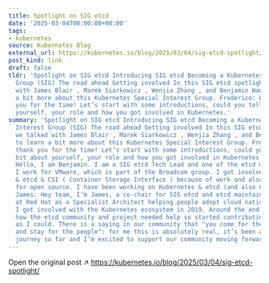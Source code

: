 ```yaml
---
title: Spotlight on SIG etcd
date: '2025-03-04T00:00:00+00:00'
tags:
- kubernetes
source: Kubernetes Blog
external_url: https://kubernetes.io/blog/2025/03/04/sig-etcd-spotlight/
post_kind: link
draft: false
tldr: 'Spotlight on SIG etcd Introducing SIG etcd Becoming a Kubernetes Special Interest
  Group (SIG) The road ahead Getting involved In this SIG etcd spotlight we talked
  with James Blair , Marek Siarkowicz , Wenjia Zhang , and Benjamin Wang to learn
  a bit more about this Kubernetes Special Interest Group. Frederico: Hello, thank
  you for the time! Let’s start with some introductions, could you tell us a bit about
  yourself, your role and how you got involved in Kubernetes.'
summary: 'Spotlight on SIG etcd Introducing SIG etcd Becoming a Kubernetes Special
  Interest Group (SIG) The road ahead Getting involved In this SIG etcd spotlight
  we talked with James Blair , Marek Siarkowicz , Wenjia Zhang , and Benjamin Wang
  to learn a bit more about this Kubernetes Special Interest Group. Frederico: Hello,
  thank you for the time! Let’s start with some introductions, could you tell us a
  bit about yourself, your role and how you got involved in Kubernetes. Benjamin:
  Hello, I am Benjamin. I am a SIG etcd Tech Lead and one of the etcd maintainers.
  I work for VMware, which is part of the Broadcom group. I got involved in Kubernetes
  & etcd & CSI ( Container Storage Interface ) because of work and also a big passion
  for open source. I have been working on Kubernetes & etcd (and also CSI) since 2020.
  James: Hey team, I’m James, a co-chair for SIG etcd and etcd maintainer. I work
  at Red Hat as a Specialist Architect helping people adopt cloud native technology.
  I got involved with the Kubernetes ecosystem in 2019. Around the end of 2022 I noticed
  how the etcd community and project needed help so started contributing as often
  as I could. There is a saying in our community that "you come for the technology,
  and stay for the people": for me this is absolutely real, it’s been a wonderful
  journey so far and I’m excited to support our community moving forward.'
---
```

Open the original post ↗ https://kubernetes.io/blog/2025/03/04/sig-etcd-spotlight/
